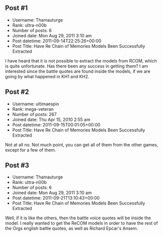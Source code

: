 ## Post #1
- Username: Thamauturge
- Rank: ultra-n00b
- Number of posts: 6
- Joined date: Mon Aug 29, 2011 3:10 am
- Post datetime: 2011-09-14T22:25:26+00:00
- Post Title: Have Re Chain of Memories Models Been Successfully Extracted

I have heard that it is not possible to extract the models from RCOM, which is quite unfortunate. Has there been any success in getting them? I am interested since the battle quotes are found inside the models, if we are going by what happened in KH1 and KH2.
## Post #2
- Username: ultimaespio
- Rank: mega-veteran
- Number of posts: 267
- Joined date: Thu Apr 15, 2010 2:55 am
- Post datetime: 2011-09-15T00:01:05+00:00
- Post Title: Have Re Chain of Memories Models Been Successfully Extracted

Not at all no. Not much point, you can get all of them from the other games, except for a few of them.
## Post #3
- Username: Thamauturge
- Rank: ultra-n00b
- Number of posts: 6
- Joined date: Mon Aug 29, 2011 3:10 am
- Post datetime: 2011-09-21T13:10:43+00:00
- Post Title: Have Re Chain of Memories Models Been Successfully Extracted

Well, if it is like the others, then the battle voice quotes will be inside the model. I really wanted to get the ReCOM models in order to have the rest of the Orgs english battle quotes, as well as Richard Epcar's Ansem.

